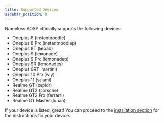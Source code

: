 ```yaml
---
title: Supported Devices
sidebar_position: 0
---
```


Nameless AOSP officially supports the following devices:

- Oneplus 8 (instantnoodle)
- Oneplus 8 Pro (instantnoodlep)
- Oneplus 8T (kebab)
- Oneplus 9 (lemonade)
- Oneplus 9 Pro (lemonadep)
- Oneplus 9R (lemonades)
- Oneplus 9RT (martini)
- Oneplus 10 Pro (wly)
- Oneplus 11 (salami)
- Realme GT (cupidr)
- Realme GT2 (porsche)
- Realme GT2 Pro (ferrarri)
- Realme GT Master (lunaa)

If your device is listed, great! You can proceed to the [installation section](/category/install) for the instructions for your device.